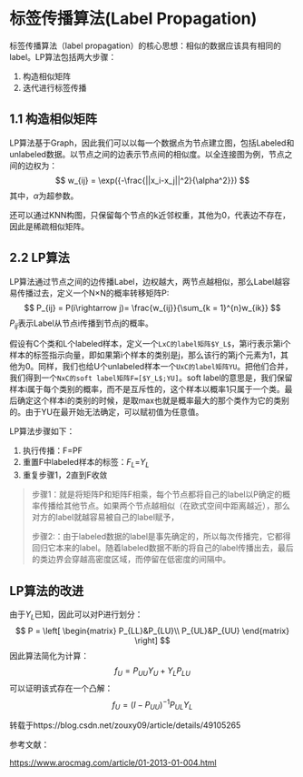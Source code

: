 # 标签传播算法(Label Propagation)

标签传播算法（label propagation）的核心思想：相似的数据应该具有相同的label。LP算法包括两大步骤：
1. 构造相似矩阵
2. 迭代进行标签传播

## 1.1 构造相似矩阵

LP算法基于Graph，因此我们可以以每一个数据点为节点建立图，包括Labeled和unlabeled数据。以节点之间的边表示节点间的相似度。以全连接图为例，节点之间的边权为：
$$
w_{ij} = \exp({-\frac{||x_i-x_j||^2}{\alpha^2}})
$$
其中，$α$为超参数。

还可以通过KNN构图，只保留每个节点的k近邻权重，其他为0，代表边不存在，因此是稀疏相似矩阵。

## 2.2 LP算法

LP算法通过节点之间的边传播Label，边权越大，两节点越相似，那么Label越容易传播过去，定义一个N×N的概率转移矩阵P:
$$
P_{ij} = P(i\rightarrow j)= \frac{w_{ij}}{\sum_{k = 1}^{n}w_{ik}}
$$
$P_{ij}$表示Label从节点i传播到节点j的概率。

假设有C个类和L个labeled样本，定义一个`LxC的label矩阵$Y_L$`，第i行表示第i个样本的标签指示向量，即如果第i个样本的类别是j，那么该行的第j个元素为1，其他为0。同样，我们也给U个unlabeled样本一个`UxC的label矩阵YU`。把他们合并，我们得到一个`NxC的soft label矩阵F=[$Y_L$;YU]`。soft label的意思是，我们保留样本i属于每个类别的概率，而不是互斥性的，这个样本以概率1只属于一个类。最后确定这个样本i的类别的时候，是取max也就是概率最大的那个类作为它的类别的。由于YU在最开始无法确定，可以赋初值为任意值。

LP算法步骤如下：
1. 执行传播：F=PF
2. 重置F中labeled样本的标签：$F_L$=$Y_L$
3. 重复步骤1，2直到F收敛

> 步骤1：就是将矩阵P和矩阵F相乘，每个节点都将自己的label以P确定的概率传播给其他节点。如果两个节点越相似（在欧式空间中距离越近），那么对方的label就越容易被自己的label赋予，
>
> 步骤2:：由于labeled数据的label是事先确定的，所以每次传播完，它都得回归它本来的label。随着labeled数据不断的将自己的label传播出去，最后的类边界会穿越高密度区域，而停留在低密度的间隔中。

## LP算法的改进

由于$Y_L$已知，因此可以对P进行划分：
$$
P = \left[
\begin{matrix}
P_{LL}&P_{LU}\\
P_{UL}&P_{UU}
\end{matrix}
\right]
$$
因此算法简化为计算：
$$
f_{U} = P_{UU}Y_U + Y_LP_{LU}
$$
可以证明该式存在一个凸解：
$$
f_{U} = (I - P_{UU})^{-1}P_{UL}Y_{L}
$$


转载于https://blog.csdn.net/zouxy09/article/details/49105265

参考文献：

https://www.arocmag.com/article/01-2013-01-004.html

